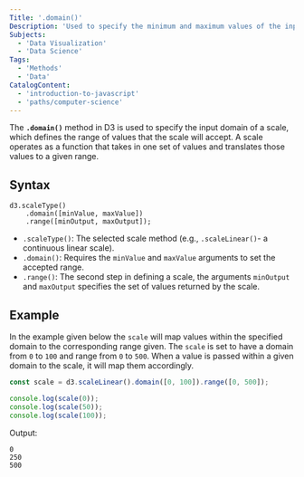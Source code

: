 ```yaml
---
Title: '.domain()'
Description: 'Used to specify the minimum and maximum values of the input data.'
Subjects:
  - 'Data Visualization'
  - 'Data Science'
Tags:
  - 'Methods'
  - 'Data'
CatalogContent:
  - 'introduction-to-javascript'
  - 'paths/computer-science'
---
```


The **`.domain()`** method in D3 is used to specify the input domain of a scale, which defines the range of values that the scale will accept. A scale operates as a function that takes in one set of values and translates those values to a given range.

## Syntax

```pseudo
d3.scaleType()
    .domain([minValue, maxValue])
    .range([minOutput, maxOutput]);
```

- `.scaleType()`: The selected scale method (e.g., `.scaleLinear()`- a continuous linear scale).
- `.domain()`: Requires the `minValue` and `maxValue` arguments to set the accepted range.
- `.range()`: The second step in defining a scale, the arguments `minOutput` and `maxOutput` specifies the set of values returned by the scale.

## Example

In the example given below the `scale` will map values within the specified domain to the corresponding range given. The `scale` is set to have a domain from `0` to `100` and range from `0` to `500`. When a value is passed within a given domain to the scale, it will map them accordingly.

```js
const scale = d3.scaleLinear().domain([0, 100]).range([0, 500]);

console.log(scale(0));
console.log(scale(50));
console.log(scale(100));
```

Output:

```shell
0
250
500
```
